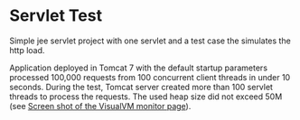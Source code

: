 Servlet Test
===========

Simple jee servlet project with one servlet and a test case the simulates the http load.

Application deployed in Tomcat 7 with the default startup parameters processed 100,000 requests from 100 concurrent client threads in under 10 seconds. During the test, Tomcat server created more than 100 servlet threads to process the requests. The used heap size did not exceed 50M (see [Screen shot of the VisualVM monitor page](https://raw.githubusercontent.com/pavelfomin/examples/master/servlet-test/docs/tomcat.monitor.png)).
